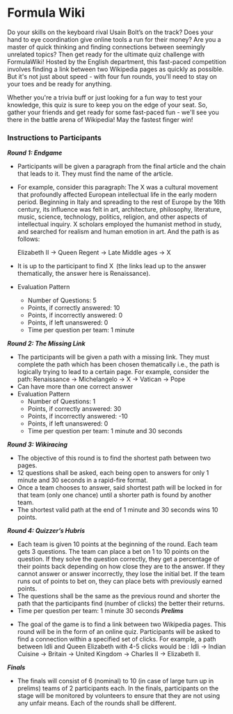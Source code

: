 # Formula Wiki

Do your skills on the keyboard rival Usain Bolt’s on the track? Does your hand to eye coordination give online tools a run for their money? Are you a master of quick thinking and finding connections between seemingly unrelated topics? Then get ready for the ultimate quiz challenge with FormulaWiki! Hosted by the English department, this fast-paced competition involves finding a link between two Wikipedia pages as quickly as possible. But it's not just about speed - with four fun rounds, you'll need to stay on your toes and be ready for anything.

Whether you're a trivia buff or just looking for a fun way to test your knowledge, this quiz is sure to keep you on the edge of your seat. So, gather your friends and get ready for some fast-paced fun - we'll see you there in the battle arena of Wikipedia! May the fastest finger win!

### Instructions to Participants

**_Round 1: Endgame_**

- Participants will be given a paragraph from the final article and the chain that leads to it. They must find the name of the article.
- For example, consider this paragraph: The X was a cultural movement that profoundly affected European intellectual life in the early modern period. Beginning in Italy and spreading to the rest of Europe by the 16th century, its influence was felt in art, architecture, philosophy, literature, music, science, technology, politics, religion, and other aspects of intellectual inquiry. X scholars employed the humanist method in study, and searched for realism and human emotion in art.
  And the path is as follows:

  Elizabeth II → Queen Regent → Late Middle ages → X

- It is up to the participant to find X  (the links lead up to the answer thematically, the answer here is Renaissance).
- Evaluation Pattern
  - Number of Questions: 5
  - Points, if correctly answered: 10
  - Points, if incorrectly answered: 0
  - Points, if left unanswered: 0
  - Time per question per team: 1 minute

**_Round 2: The Missing Link_**

- The participants will be given a path with a missing link. They must complete the path which has been chosen thematically i.e., the path is logically trying to lead to a certain page. For example, consider the path: Renaissance → Michelangelo → X → Vatican → Pope
- Can have more than one correct answer
- Evaluation Pattern
  - Number of Questions: 1
  - Points, if correctly answered: 30
  - Points, if incorrectly answered: -10
  - Points, if left unanswered: 0
  - Time per question per team: 1 minute and 30 seconds

**_Round 3: Wikiracing_**

- The objective of this round is to find the shortest path between two pages.
- 12 questions shall be asked, each being open to answers for only 1 minute and 30 seconds in a rapid-fire format.
- Once a team chooses to answer, said shortest path will be locked in for that team (only one chance) until a shorter path is found by another team.
- The shortest valid path at the end of 1 minute and 30 seconds wins 10 points.

**_Round 4: Quizzer’s Hubris_**

- Each team is given 10 points at the beginning of the round. Each team gets 3 questions. The team can place a bet on 1 to 10 points on the question. If they solve the question correctly, they get a percentage of their points back depending on how close they are to the answer. If they cannot answer or answer incorrectly, they lose the initial bet. If the team runs out of points to bet on, they can place bets with previously earned points.
- The questions shall be the same as the previous round and shorter the path that the participants find (number of clicks) the better their returns.
- Time per question per team: 1 minute 30 seconds
  **_Prelims_**

* The goal of the game is to find a link between two Wikipedia pages. This round will be in the form of an online quiz. Participants will be asked to find a connection within a specified set of clicks. For example, a path between Idli and Queen Elizabeth with 4-5 clicks would be : Idli → Indian Cuisine → Britain → United Kingdom → Charles II → Elizabeth II.

**_Finals_**

- The finals will consist of 6 (nominal) to 10 (in case of large turn up in prelims) teams of 2 participants each. In the finals, participants on the stage will be monitored by volunteers to ensure that they are not using any unfair means. Each of the rounds shall be different.
